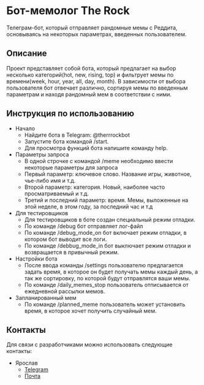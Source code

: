 # Бот-мемолог The Rock

Телеграм-бот, который отправляет рандомные мемы с Реддита, основываясь на некоторых параметрах,
введенных пользователем.

## Описание

Проект представляет собой бота, который предлагает на
выбор несколько категорий(hot, new, rising, top) и фильтрует мемы по времени(week, hour, year,
all, day, month).
В зависимости от выбора пользователя бот отвечает различно, сортируя мемы по введенным параметрам и
находя рандомный мем в соответствии с ними.

## Инструкция по использованию

- Начало
    - Найдите бота в Telegram: @therrrockbot
    - Запустите бота командой /start.
    - Для просмотра функций бота напишите команду help.
- Параметры запроса
    - В одной строчке с командой /meme необходимо ввести некоторые параметры для запроса
    - Первый параметр: ключевое слово. Название игры, животное, чье-либо имя и т.д.
    - Второй параметр: категория. Новый, наиболее часто просматриваемый и т.д.
    - Третий и последний параметр: время. Мемы, выложенные на этой неделе, в этом году, за последний час и т.д
- Для тестировщиков
    - Для тестировщиков в боте создан специальный режим отладки.
    - По команде /debug бот отправляет лог-файл
    - По команде /debug_mode_on бот включает режим отладки, в котором бот выводит все логи.
    - По команде /debbug_mode_in бот выключает режим отладки и возвращается в привычный режим.
- Настройки бота
    - После ввода команды /settings пользователю предлагается задать время, в которое он будет
получать мемы каждый день, а так же сортировку, по которой будут отправлятся ваши мемы.
    - По команде /daily_memes_stop пользователь отписывается от ежедневной рассылки мемов.
- Запланированный мем
    - По команде /planned_meme пользователь может установить время, в которое хочет получить случайный мем.


## Контакты

Для связи с разработчиками можно использовать следующие контакты:

- Ярослав
    - [Telegram](https://t.me/Pl1nTuS32)
    - [Почта](farev752@gmail.com)
